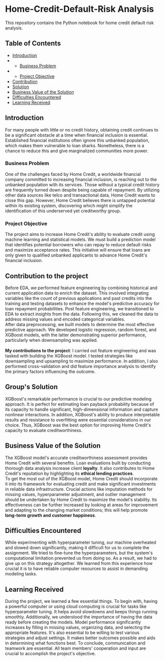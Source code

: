 # Home-Credit-Default-Risk Analysis
This repository contains the Python notebook for home credit default risk analysis.

## Table of Contents
- [Introduction](#introduction)
- - [Business Problem](#business)
- - [Project Objective](#objective)
- [Contribution](#contribution)
- [Solution](#solution)
- [Business Value of the Solution](#businessvalue)
- [Difficulties Encountered](#difficulties)
- [Learning Received](#learning)

## Introduction <a id = "introduction"></a>
For many people with little or no credit history, obtaining credit continues to be a significant obstacle at a time when financial inclusion is essential. Established financial institutions often ignore this unbanked population, which makes them vulnerable to loan sharks. Nonetheless, there is a chance to reduce this and give marginalized communities more power.

### Business Problem <a id = "business"></a>
One of the challenges faced by Home Credit, a worldwide financial company committed to increasing financial inclusion, is reaching out to the unbanked population with its services. Those without a typical credit history are frequently turned down despite being capable of repayment. By utilizing other data sources like telco and transactional data, Home Credit wants to close this gap. However, Home Credit believes there is untapped potential within its existing system, discovering which might simplify the identification of this underserved yet creditworthy group.

### Project Objective <a id = "objective"></a>
The project aims to increase Home Credit's ability to evaluate credit using machine learning and statistical models. We must build a prediction model that identifies potential borrowers who can repay to reduce default risks and maximize acceptance rates. This initiative will ensure that loans are only given to qualified unbanked applicants to advance Home Credit's financial inclusion.

## Contribution to the project <a id = "contribution"></a>
Before EDA, we performed feature engineering by combining historical and current application data to enrich the dataset. This involved integrating variables like the count of previous applications and past credits into the training and testing datasets to enhance the model's predictive accuracy for loan repayment probabilities. Post feature engineering, we transitioned to EDA to extract insights from the data. Following this, we cleaned the data to address missing values and encoded categorical variables.<br>
After data preprocessing, we built models to determine the most effective predictive approach. We developed logistic regression, random forest, and XGBoost models, with the latter demonstrating superior performance, particularly when downsampling was applied.<br><br>
**My contributions to the project**: I carried out feature engineering and was tasked with building the XGBoost model. I tested strategies like downsampling and upsampling to maximize performance. In addition, I also performed cross-validation and did feature importance analysis to identify the primary factors influencing the outcome.

## Group's Solution <a id = "solution"></a>
XGBoost's remarkable performance is crucial to our predictive modeling approach. It is perfect for estimating loan payback probability because of its capacity to handle significant, high-dimensional information and capture nonlinear interactions. In addition, XGBoost's ability to produce interpretable results and resistance to overfitting were essential considerations in our choice. Thus, XGBoost was the best option for improving Home Credit's capacity to evaluate creditworthiness.

## Business Value of the Solution <a id = "businessvalue"></a>
The XGBoost model's accurate creditworthiness assessment provides Home Credit with several benefits. Loan evaluations built by conducting thorough data analysis increase client **loyalty**. It also contributes to Home Credit's reputation by highlighting its **ethical lending practices**. <br>To get the most out of the XGBoost model, Home Credit should incorporate it into its framework for evaluating credit and make significant investments in reliable data infrastructure. Crucial actions like imputation methods for missing values, hyperparameter adjustment, and outlier management should be undertaken by Home Credit to maximize the model's stability. Its effectiveness can be further increased by looking at areas for improvement and adapting to the changing market conditions; this will help promote **long-term growth and customer happiness**.

## Difficulties Encountered <a id = "difficulties"></a>
While experimenting with hyperparameter tuning, our machine overheated and slowed down significantly, making it difficult for us to complete the assignment. We tried to fine-tune the hyperparameters, but the system's computational limitation prevented us from doing so. As a result, we had to give up on this strategy altogether. We learned from this experience how crucial it is to have reliable computer resources to assist in demanding modeling tasks. 

## Learning Received <a id = "learning"></a>
During the project, we learned a few essential things. To begin with, having a powerful computer or using cloud computing is crucial for tasks like hyperparameter tuning. It helps avoid slowdowns and keeps things running smoothly. Additionally, we understood the importance of having the data ready before creating the models. Model performance significantly increases by filling in missing values, organizing data, and selecting the appropriate features. It's also essential to be willing to test various strategies and adjust settings. It makes better outcomes possible and aids in determining what functions best. To conclude, communication and teamwork are essential. All team members' cooperation and input are crucial to accomplish the project's objective.
